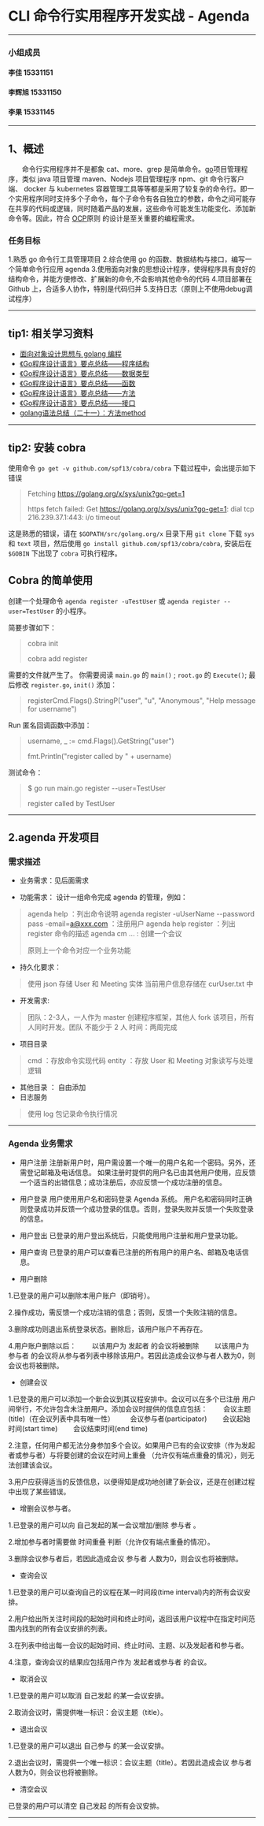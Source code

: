 ﻿# CLI 命令行实用程序开发实战 - Agenda
---
### **小组成员**
#### 李佳    15331151
#### 李辉旭  15331150
#### 李果    15331145
---
## 1、概述
  命令行实用程序并不是都象 cat、more、grep 是简单命令。[go](https://go-zh.org/cmd/go/)项目管理程序，类似 java 项目管理 maven、Nodejs 项目管理程序 npm、git 命令行客户端、 docker 与 kubernetes 容器管理工具等等都是采用了较复杂的命令行。即一个实用程序同时支持多个子命令，每个子命令有各自独立的参数，命令之间可能存在共享的代码或逻辑，同时随着产品的发展，这些命令可能发生功能变化、添加新命令等。因此，符合 [OCP](https://en.wikipedia.org/wiki/Open/closed_principle)原则 的设计是至关重要的编程需求。
  
### 任务目标

1.熟悉 go 命令行工具管理项目
2.综合使用 go 的函数、数据结构与接口，编写一个简单命令行应用 agenda
3.使用面向对象的思想设计程序，使得程序具有良好的结构命令，并能方便修改、扩展新的命令,不会影响其他命令的代码
4.项目部署在 Github 上，合适多人协作，特别是代码归并
5.支持日志（原则上不使用debug调试程序）

---
## tip1: 相关学习资料
- [面向对象设计思想与 golang 编程](http://blog.csdn.net/pmlpml/article/details/78326769)
- [《Go程序设计语言》要点总结——程序结构](http://time-track.cn/gopl-notes-program-structure.html)
- [《Go程序设计语言》要点总结——数据类型](http://time-track.cn/gopl-notes-types.html)
- [《Go程序设计语言》要点总结——函数](http://time-track.cn/gopl-notes-function.html)
- [《Go程序设计语言》要点总结——方法](http://time-track.cn/gopl-notes-function.html)
- [《Go程序设计语言》要点总结——接口](http://time-track.cn/gopl-notes-interface.html)
- [golang语法总结（二十一）：方法method](http://blog.csdn.net/qq245671051/article/details/50722802)

---

## tip2: 安装 cobra

使用命令 `go get -v github.com/spf13/cobra/cobra` 下载过程中，会出提示如下错误
>Fetching https://golang.org/x/sys/unix?go-get=1
>
>https fetch failed: Get https://golang.org/x/sys/unix?go-get=1: dial tcp 216.239.37.1:443: i/o timeout

这是熟悉的错误，请在 `$GOPATH/src/golang.org/x` 目录下用 `git clone` 下载 `sys` 和 `text` 项目，然后使用 `go install github.com/spf13/cobra/cobra`, 安装后在 `$GOBIN` 下出现了 `cobra` 可执行程序。

## Cobra 的简单使用

创建一个处理命令 `agenda register -uTestUser` 或 `agenda register --user=TestUser` 的小程序。

简要步骤如下：
>cobra init
>
>cobra add register

需要的文件就产生了。 你需要阅读 `main.go` 的 `main()` ; `root.go` 的 `Execute()`; 最后修改 `register.go`, `init()` 添加：

>registerCmd.Flags().StringP("user", "u", "Anonymous", "Help message for username")

Run 匿名回调函数中添加：

>username, _ := cmd.Flags().GetString("user")
>
>fmt.Println("register called by " + username)

测试命令：
>$ go run main.go register --user=TestUser
>
>register called by TestUser

---
## 2.agenda 开发项目
### 需求描述

- 业务需求：见后面需求

- 功能需求： 设计一组命令完成 agenda 的管理，例如：
>agenda help ：列出命令说明
>agenda register -uUserName --password pass -email=a@xxx.com ：注册用户
>agenda help register ：列出 register 命令的描述
>agenda cm ... : 创建一个会议
>
>原则上一个命令对应一个业务功能

- 持久化要求：
>使用 json 存储 User 和 Meeting 实体
>当前用户信息存储在 curUser.txt 中

- 开发需求:
>团队：2-3人，一人作为 master 创建程序框架，其他人 fork 该项目，所有人同时开发。团队 不能少于 2 人
时间：两周完成

- 项目目录
>cmd ：存放命令实现代码
>entity ：存放 User 和 Meeting 对象读写与处理逻辑

- 其他目录 ： 自由添加
- 日志服务
>使用 log 包记录命令执行情况

---

### Agenda 业务需求

- 用户注册
注册新用户时，用户需设置一个唯一的用户名和一个密码。另外，还需登记邮箱及电话信息。
如果注册时提供的用户名已由其他用户使用，应反馈一个适当的出错信息；成功注册后，亦应反馈一个成功注册的信息。

- 用户登录
用户使用用户名和密码登录 Agenda 系统。
用户名和密码同时正确则登录成功并反馈一个成功登录的信息。否则，登录失败并反馈一个失败登录的信息。

- 用户登出
已登录的用户登出系统后，只能使用用户注册和用户登录功能。

- 用户查询
已登录的用户可以查看已注册的所有用户的用户名、邮箱及电话信息。

- 用户删除

1.已登录的用户可以删除本用户账户（即销号）。

2.操作成功，需反馈一个成功注销的信息；否则，反馈一个失败注销的信息。

3.删除成功则退出系统登录状态。删除后，该用户账户不再存在。

4.用户账户删除以后：
  以该用户为 发起者 的会议将被删除
  以该用户为 参与者 的会议将从参与者列表中移除该用户。若因此造成会议参与者人数为0，则会议也将被删除。

- 创建会议

1.已登录的用户可以添加一个新会议到其议程安排中。会议可以在多个已注册
用户间举行，不允许包含未注册用户。添加会议时提供的信息应包括：
  会议主题(title)（在会议列表中具有唯一性）
  会议参与者(participator)
  会议起始时间(start time)
  会议结束时间(end time)
  
2.注意，任何用户都无法分身参加多个会议。如果用户已有的会议安排（作为发起者或参与者）与将要创建的会议在时间上重叠 （允许仅有端点重叠的情况），则无法创建该会议。

3.用户应获得适当的反馈信息，以便得知是成功地创建了新会议，还是在创建过程中出现了某些错误。

- 增删会议参与者。

1.已登录的用户可以向 自己发起的某一会议增加/删除 参与者 。

2.增加参与者时需要做 时间重叠 判断（允许仅有端点重叠的情况）。

3.删除会议参与者后，若因此造成会议 参与者 人数为0，则会议也将被删除。

- 查询会议

1.已登录的用户可以查询自己的议程在某一时间段(time interval)内的所有会议安排。

2.用户给出所关注时间段的起始时间和终止时间，返回该用户议程中在指定时间范围内找到的所有会议安排的列表。

3.在列表中给出每一会议的起始时间、终止时间、主题、以及发起者和参与者。

4.注意，查询会议的结果应包括用户作为 发起者或参与者 的会议。

- 取消会议

1.已登录的用户可以取消 自己发起 的某一会议安排。

2.取消会议时，需提供唯一标识：会议主题（title）。

- 退出会议

1.已登录的用户可以退出 自己参与 的某一会议安排。

2.退出会议时，需提供一个唯一标识：会议主题（title）。若因此造成会议 参与者人数为0，则会议也将被删除。

- 清空会议

已登录的用户可以清空 自己发起 的所有会议安排。

---





